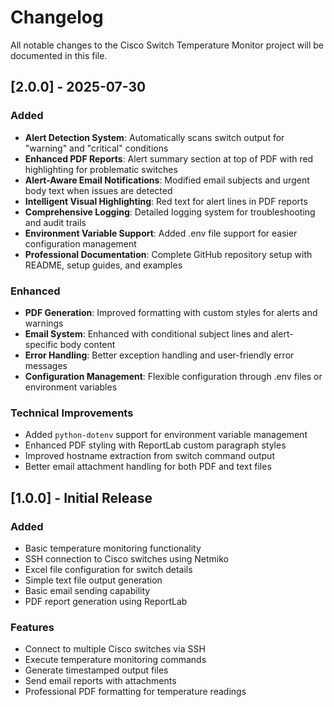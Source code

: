 # Changelog

All notable changes to the Cisco Switch Temperature Monitor project will be documented in this file.

## [2.0.0] - 2025-07-30

### Added
- **Alert Detection System**: Automatically scans switch output for "warning" and "critical" conditions
- **Enhanced PDF Reports**: Alert summary section at top of PDF with red highlighting for problematic switches
- **Alert-Aware Email Notifications**: Modified email subjects and urgent body text when issues are detected
- **Intelligent Visual Highlighting**: Red text for alert lines in PDF reports
- **Comprehensive Logging**: Detailed logging system for troubleshooting and audit trails
- **Environment Variable Support**: Added .env file support for easier configuration management
- **Professional Documentation**: Complete GitHub repository setup with README, setup guides, and examples

### Enhanced
- **PDF Generation**: Improved formatting with custom styles for alerts and warnings
- **Email System**: Enhanced with conditional subject lines and alert-specific body content
- **Error Handling**: Better exception handling and user-friendly error messages
- **Configuration Management**: Flexible configuration through .env files or environment variables

### Technical Improvements
- Added `python-dotenv` support for environment variable management
- Enhanced PDF styling with ReportLab custom paragraph styles
- Improved hostname extraction from switch command output
- Better email attachment handling for both PDF and text files

## [1.0.0] - Initial Release

### Added
- Basic temperature monitoring functionality
- SSH connection to Cisco switches using Netmiko
- Excel file configuration for switch details
- Simple text file output generation
- Basic email sending capability
- PDF report generation using ReportLab

### Features
- Connect to multiple Cisco switches via SSH
- Execute temperature monitoring commands
- Generate timestamped output files
- Send email reports with attachments
- Professional PDF formatting for temperature readings